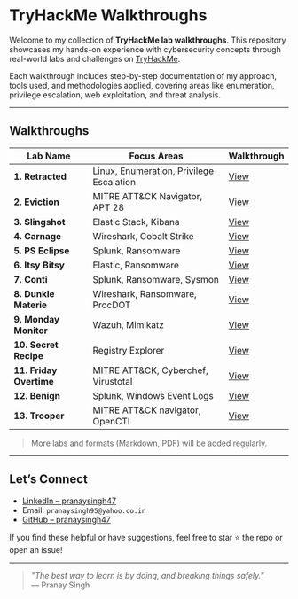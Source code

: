 # TryHackMe Walkthroughs

Welcome to my collection of **TryHackMe lab walkthroughs**. This repository showcases my hands-on experience with cybersecurity concepts through real-world labs and challenges on [TryHackMe](https://tryhackme.com/).

Each walkthrough includes step-by-step documentation of my approach, tools used, and methodologies applied, covering areas like enumeration, privilege escalation, web exploitation, and threat analysis.

---

## Walkthroughs

| Lab Name   | Focus Areas                                       | Walkthrough |
|--------------|-------------------------------------------------------|----------------|
| **1. Retracted** | Linux, Enumeration, Privilege Escalation              | [View](./Retracted.md)  |
| **2. Eviction**  | MITRE ATT&CK Navigator, APT 28                        | [View](./Eviction.md)   |
| **3. Slingshot** | Elastic Stack, Kibana                                 | [View](./Slingshot.md)  |
| **4. Carnage**   | Wireshark, Cobalt Strike                              | [View](./Carnage.md)    |
| **5. PS Eclipse**   | Splunk, Ransomware                                 | [View](./PS_Eclipse.md)  |
| **6. Itsy Bitsy**   | Elastic, Ransomware                                | [View](./ItsyBitsy.md)  |
| **7. Conti**   | Splunk, Ransomware, Sysmon                              | [View](./Conti.md)  |
| **8. Dunkle Materie**   | Wireshark, Ransomware, ProcDOT                 | [View](./Dunkle_Materie.md)  |
| **9. Monday Monitor**   | Wazuh, Mimikatz                                | [View](./Monday_Monitor.md)  |
| **10. Secret Recipe**   |  Registry Explorer                             | [View](./Secret_Recipe.md)  |
| **11. Friday Overtime**   |  MITRE ATT&CK, Cyberchef, Virustotal         | [View](./Friday_Overtime.md)  |
| **12. Benign**   |  Splunk, Windows Event Logs                           | [View](./Benign.md)  |
| **13. Trooper**   |   MITRE ATT&CK navigator, OpenCTI                    | [View](./Trooper.md)  |

> More labs and formats (Markdown, PDF) will be added regularly.

---

## Let’s Connect

- [LinkedIn – pranaysingh47](https://linkedin.com/in/pranaysingh47)
- Email: `pranaysingh95@yahoo.co.in`
- [GitHub – pranaysingh47](https://github.com/pranaysingh47)

If you find these helpful or have suggestions, feel free to star ⭐ the repo or open an issue!

---

> _"The best way to learn is by doing, and breaking things safely."_  
> — Pranay Singh
